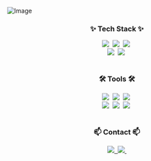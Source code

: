 ![Image](https://github.com/user-attachments/assets/033e45e4-d590-4088-8002-a5e43c5bcf1e)

<!--내용 부분-->
<h3 align="center">✨ Tech Stack ✨</h3>
<div align="center">
  <img src="https://img.shields.io/badge/spring-6DB33F.svg?style=for-the-badge&logo=spring&logoColor=white" />&nbsp
  <img src="https://img.shields.io/badge/MySQL-4479A1?style=for-the-badge&logo=MySQL&logoColor=white"/>&nbsp
  <img src="https://img.shields.io/badge/Amazon AWS-232F3E?style=for-the-badge&logo=amazonaws&logoColor=white"/>&nbsp
</div>

<div align="center">
  <img src="https://img.shields.io/badge/redis-FF4438?style=for-the-badge&logo=redis&logoColor=white" />&nbsp
  <img src="https://img.shields.io/badge/selenium-43B02A?style=for-the-badge&logo=selenium&logoColor=white" />&nbsp
</div>

<br>

<h3 align="center">🛠 Tools 🛠</h3>
<div align="center">
  <img src="https://img.shields.io/badge/jira-0052CC?style=for-the-badge&logo=jira&logoColor=white" />&nbsp
  <img src="https://img.shields.io/badge/github-181717.svg?style=for-the-badge&logo=github&logoColor=white" />&nbsp
  <img src="https://img.shields.io/badge/Notion-F3F3F3.svg?style=for-the-badge&logo=notion&logoColor=black" />&nbsp
</div>

<div align="center">
  <img src="https://img.shields.io/badge/grafana-F46800?style=for-the-badge&logo=grafana&logoColor=white" />&nbsp
  <img src="https://img.shields.io/badge/slack-4A154B?style=for-the-badge&logo=slack&logoColor=white" />&nbsp
  <img src="https://img.shields.io/badge/postman-FF6C37?style=for-the-badge&logo=postman&logoColor=white" />&nbsp
</div>
<br>

<h3 align="center">📫 Contact 📫</h3>
<div align="center">
  <a href="https://drive.google.com/file/d/1Qa4T0PkwvK7Y0IVaCrAWGddN22m_EKMD/view?usp=sharing">
    <img src="https://img.shields.io/badge/Portfolio-4285F4?style=for-the-badge&logo=google-drive&logoColor=white" />&nbsp
  </a>
  <a href="mailto:dahae80912@gmail.com">
    <img
      src="https://img.shields.io/badge/dahae80912@gmail.com-D14836?style=for-the-badge&logo=gmail&logoColor=white"/>&nbsp
  </a>
</div>
